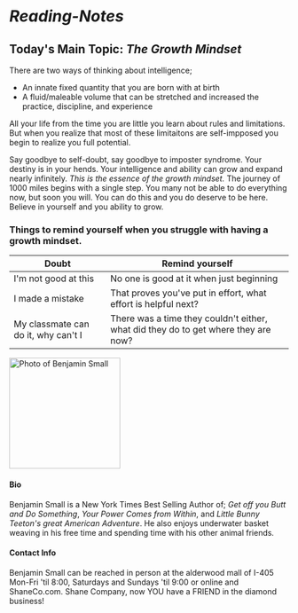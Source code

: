 # ***Reading-Notes***

## **Today's Main Topic:** *The Growth Mindset*

There are two ways of thinking about intelligence;

- An innate fixed quantity that you are born with at birth
- A fluid/maleable volume that can be stretched and increased the practice, discipline, and experience

All your life from the time you are little you learn about rules and limitations. But when you realize that most of these limitaitons are self-impposed you begin to realize you full potential.

Say goodbye to self-doubt, say goodbye to imposter syndrome. Your destiny is in your hends. Your intelligence and ability can grow and expand nearly infinitely. 
*This is the essence of the growth mindset.*
The journey of 1000 miles begins with a single step. You many not be able to do everything now, but soon you will. You can do this and you do deserve to be here. Believe in yourself and you ability to grow.

### **Things to remind yourself when you struggle with having a growth mindset.**

| Doubt | Remind yourself |
| ----- | --------------- |
| I'm not good at this | No one is good at it when just beginning |
| I made a mistake | That proves you've put in effort, what effort is helpful next? |
| My classmate can do it, why can't I | There was a time they couldn't either, what did they do to get where they are now? |

<img src="/reading-notes/Arthur.png" alt="Photo of Benjamin Small" title="Most Recent photo of Benjamin Small" height="200">

#### **Bio**

Benjamin Small is a New York Times Best Selling Author of; *Get off you Butt and Do Something*, *Your Power Comes from Within*, and *Little Bunny Teeton's great American Adventure*. He also enjoys underwater basket weaving in his free time and spending time with his other animal friends.

#### **Contact Info**

Benjamin Small can be reached in person at the alderwood mall of I-405 Mon-Fri 'til 8:00, Saturdays and Sundays 'til 9:00 or online and ShaneCo.com. Shane Company, now YOU have a FRIEND in the diamond business!
